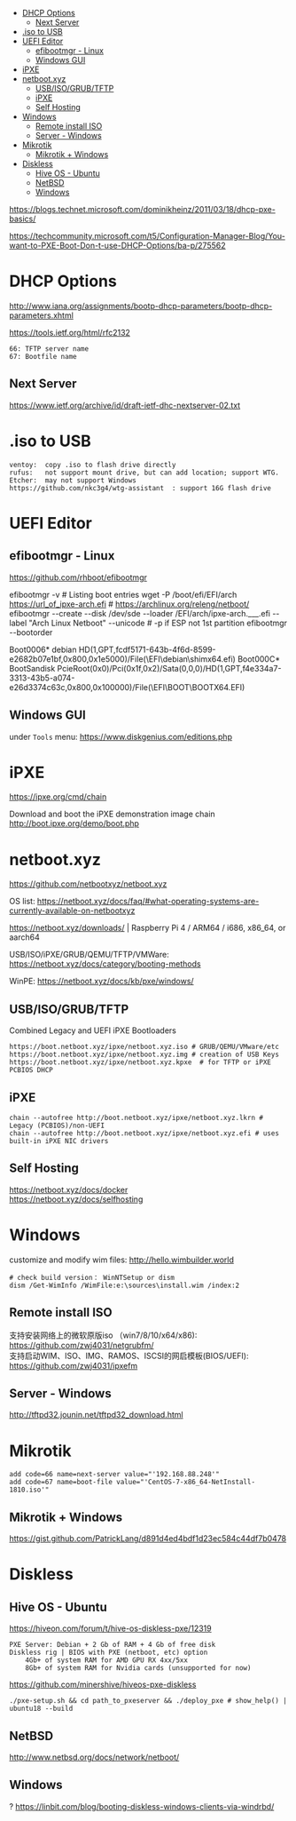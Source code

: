 - [DHCP Options](#dhcp-options)
  - [Next Server](#next-server)
- [.iso to USB](#iso-to-usb)
- [UEFI Editor](#uefi-editor)
  - [efibootmgr - Linux](#efibootmgr---linux)
  - [Windows GUI](#windows-gui)
- [iPXE](#ipxe)
- [netboot.xyz](#netbootxyz)
  - [USB/ISO/GRUB/TFTP](#usbisogrubtftp)
  - [iPXE](#ipxe-1)
  - [Self Hosting](#self-hosting)
- [Windows](#windows)
  - [Remote install ISO](#remote-install-iso)
  - [Server - Windows](#server---windows)
- [Mikrotik](#mikrotik)
  - [Mikrotik + Windows](#mikrotik--windows)
- [Diskless](#diskless)
  - [Hive OS - Ubuntu](#hive-os---ubuntu)
  - [NetBSD](#netbsd)
  - [Windows](#windows-1)

https://blogs.technet.microsoft.com/dominikheinz/2011/03/18/dhcp-pxe-basics/

https://techcommunity.microsoft.com/t5/Configuration-Manager-Blog/You-want-to-PXE-Boot-Don-t-use-DHCP-Options/ba-p/275562


# DHCP Options
http://www.iana.org/assignments/bootp-dhcp-parameters/bootp-dhcp-parameters.xhtml

https://tools.ietf.org/html/rfc2132

    66: TFTP server name
    67: Bootfile name

## Next Server
https://www.ietf.org/archive/id/draft-ietf-dhc-nextserver-02.txt

# .iso to USB

    ventoy:  copy .iso to flash drive directly
    rufus:   not support mount drive, but can add location; support WTG.
    Etcher:  may not support Windows
    https://github.com/nkc3g4/wtg-assistant  : support 16G flash drive

# UEFI Editor
## efibootmgr - Linux
https://github.com/rhboot/efibootmgr  

  efibootmgr -v # Listing boot entries
  wget -P /boot/efi/EFI/arch https://url_of_ipxe-arch.efi  #  https://archlinux.org/releng/netboot/
  efibootmgr --create --disk /dev/sde --loader /EFI/arch/ipxe-arch.___.efi --label "Arch Linux Netboot" --unicode # -p if ESP not 1st partition
  efibootmgr --bootorder 

  Boot0006* debian        HD(1,GPT,fcdf5171-643b-4f6d-8599-e2682b07e1bf,0x800,0x1e5000)/File(\EFI\debian\shimx64.efi)
  Boot000C* BootSandisk   PcieRoot(0x0)/Pci(0x1f,0x2)/Sata(0,0,0)/HD(1,GPT,f4e334a7-3313-43b5-a074-e26d3374c63c,0x800,0x100000)/File(\EFI\BOOT\BOOTX64.EFI)

## Windows GUI
under `Tools` menu: https://www.diskgenius.com/editions.php

# iPXE
https://ipxe.org/cmd/chain

Download and boot the iPXE demonstration image
  chain http://boot.ipxe.org/demo/boot.php

# netboot.xyz
https://github.com/netbootxyz/netboot.xyz

OS list: https://netboot.xyz/docs/faq/#what-operating-systems-are-currently-available-on-netbootxyz

https://netboot.xyz/downloads/ | Raspberry Pi 4 / ARM64 / i686, x86_64, or aarch64

USB/ISO/iPXE/GRUB/QEMU/TFTP/VMWare: https://netboot.xyz/docs/category/booting-methods

WinPE: https://netboot.xyz/docs/kb/pxe/windows/

## USB/ISO/GRUB/TFTP
Combined Legacy and UEFI iPXE Bootloaders

    https://boot.netboot.xyz/ipxe/netboot.xyz.iso # GRUB/QEMU/VMware/etc
    https://boot.netboot.xyz/ipxe/netboot.xyz.img # creation of USB Keys
    https://boot.netboot.xyz/ipxe/netboot.xyz.kpxe  # for TFTP or iPXE PCBIOS DHCP

## iPXE

    chain --autofree http://boot.netboot.xyz/ipxe/netboot.xyz.lkrn # Legacy (PCBIOS)/non-UEFI
    chain --autofree http://boot.netboot.xyz/ipxe/netboot.xyz.efi # uses built-in iPXE NIC drivers

## Self Hosting
https://netboot.xyz/docs/docker  
https://netboot.xyz/docs/selfhosting

# Windows
customize and modify wim files: http://hello.wimbuilder.world

    # check build version： WinNTSetup or dism
    dism /Get-WimInfo /WimFile:e:\sources\install.wim /index:2

## Remote install ISO
支持安装网络上的微软原版iso （win7/8/10/x64/x86): https://github.com/zwj4031/netgrubfm/  
支持启动WIM、ISO、IMG、RAMOS、ISCSI的网启模板(BIOS/UEFI): https://github.com/zwj4031/ipxefm  

## Server - Windows
http://tftpd32.jounin.net/tftpd32_download.html

# Mikrotik

    add code=66 name=next-server value="'192.168.88.248'"
    add code=67 name=boot-file value="'CentOS-7-x86_64-NetInstall-1810.iso'"

## Mikrotik + Windows
https://gist.github.com/PatrickLang/d891d4ed4bdf1d23ec584c44df7b0478

# Diskless
## Hive OS - Ubuntu
https://hiveon.com/forum/t/hive-os-diskless-pxe/12319

    PXE Server: Debian + 2 Gb of RAM + 4 Gb of free disk
    Diskless rig | BIOS with PXE (netboot, etc) option
        4Gb+ of system RAM for AMD GPU RX 4xx/5xx
        8Gb+ of system RAM for Nvidia cards (unsupported for now)

https://github.com/minershive/hiveos-pxe-diskless

    ./pxe-setup.sh && cd path_to_pxeserver && ./deploy_pxe # show_help() | ubuntu18 --build

## NetBSD
http://www.netbsd.org/docs/network/netboot/

## Windows
? https://linbit.com/blog/booting-diskless-windows-clients-via-windrbd/
